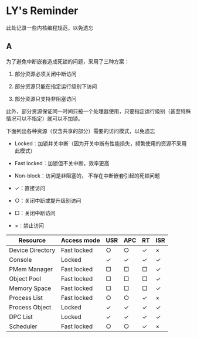 # LY's Reminder

此处记录一些内核编程规范，以免遗忘

## A

为了避免中断嵌套造成死锁的问题，采用了三种方案：

1. 部分资源必须关闭中断访问

2. 部分资源只能在指定运行级别下访问
3. 部分资源只支持非阻塞访问

此外，部分资源保证同一时间只被一个处理器使用，只要指定运行级别（甚至特殊情况可以不指定）就可以不加锁。

下面列出各种资源（仅含共享的部分）需要的访问模式，以免遗忘

* Locked：加锁并关中断（因为开关中断有性能损失，频繁使用的资源不采用此模式）
* Fast locked：加锁但不关中断，效率更高
* Non-block：访问是非阻塞的， 不存在中断嵌套引起的死锁问题

* ✓：直接访问
* ○：关闭中断或提升级别访问
* □：关闭中断访问
* ×：禁止访问

| Resource         | Access mode | USR  | APC  | RT   | ISR  |
| ---------------- | ----------- | ---- | ---- | ---- | ---- |
| Device Directory | Fast locked | ○    | ○    | ✓    | ×    |
| Console          | Locked | ✓    | ✓    | ✓    | ✓    |
| PMem Manager     | Fast locked | □    | □    | □    | ✓    |
| Object Pool      | Fast locked | □    | □    | □    | ✓    |
| Memory Space     | Fast locked | □    | □    | □    | ✓    |
| Process List     | Fast locked | ○    | ○    | ✓ | ×    |
| Process Object | Locked      | ✓   | ✓   | ✓    | ✓    |
| DPC List         | Locked      | ✓    | ✓    | ✓    | ✓    |
| Scheduler        | Fast locked | ○    | ○    | ✓    | ×    |

